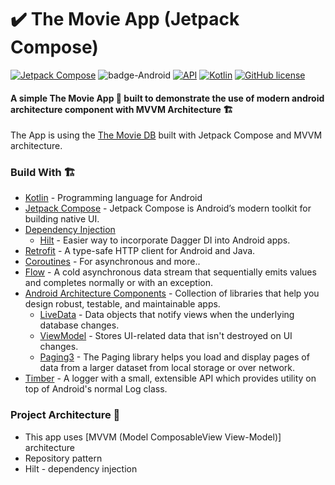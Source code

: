 # ✔️ The Movie App (Jetpack Compose) 
[![Jetpack Compose](https://img.shields.io/badge/Jetpack%20Compose-1.6.7-%230075FF.svg)](https://developer.android.com/jetpack/compose)
![badge-Android](https://img.shields.io/badge/Platform-Android-brightgreen)
[![API](https://img.shields.io/badge/API-21%2B-brightgreen.svg?style=flat)](https://android-arsenal.com/api?level=21)
[![Kotlin](https://img.shields.io/badge/Kotlin-1.9.23-blue.svg?style=flat&logo=kotlin)](https://kotlinlang.org)
[![GitHub license](https://img.shields.io/badge/license-Apache%20License%202.0-blue.svg?style=flat)](https://www.apache.org/licenses/LICENSE-2.0)

#### A simple The Movie App 📱 built to demonstrate the use of modern android architecture component with MVVM Architecture 🏗

The App is using the [The Movie DB](https://www.themoviedb.org) built with Jetpack Compose and MVVM architecture.

### Build With 🏗️
- [Kotlin](https://kotlinlang.org/) - Programming language for Android
- [Jetpack Compose](https://developer.android.com/jetpack/compose) - Jetpack Compose is Android’s modern toolkit for building native UI.
- [Dependency Injection](https://developer.android.com/training/dependency-injection)
    - [Hilt](https://dagger.dev/hilt) - Easier way to incorporate Dagger DI into Android apps.
- [Retrofit](https://square.github.io/retrofit/) - A type-safe HTTP client for Android and Java.
- [Coroutines](https://kotlinlang.org/docs/reference/coroutines-overview.html) - For asynchronous and more..
- [Flow](https://kotlin.github.io/kotlinx.coroutines/kotlinx-coroutines-core/kotlinx.coroutines.flow/-flow/) - A cold asynchronous data stream that sequentially emits values and completes normally or with an exception.
- [Android Architecture Components](https://developer.android.com/topic/libraries/architecture) - Collection of libraries that help you design robust, testable, and maintainable apps.
    - [LiveData](https://developer.android.com/topic/libraries/architecture/livedata) - Data objects that notify views when the underlying database changes.
    - [ViewModel](https://developer.android.com/topic/libraries/architecture/viewmodel) - Stores UI-related data that isn't destroyed on UI changes.
    - [Paging3](https://developer.android.com/topic/libraries/architecture/paging/v3-overview) - The Paging library helps you load and display pages of data from a larger dataset from local storage or over network.
- [Timber](https://github.com/JakeWharton/timber) - A logger with a small, extensible API which provides utility on top of Android's normal Log class.

### Project Architecture 🗼
- This app uses [MVVM (Model ComposableView View-Model)] architecture
- Repository pattern
- Hilt - dependency injection

